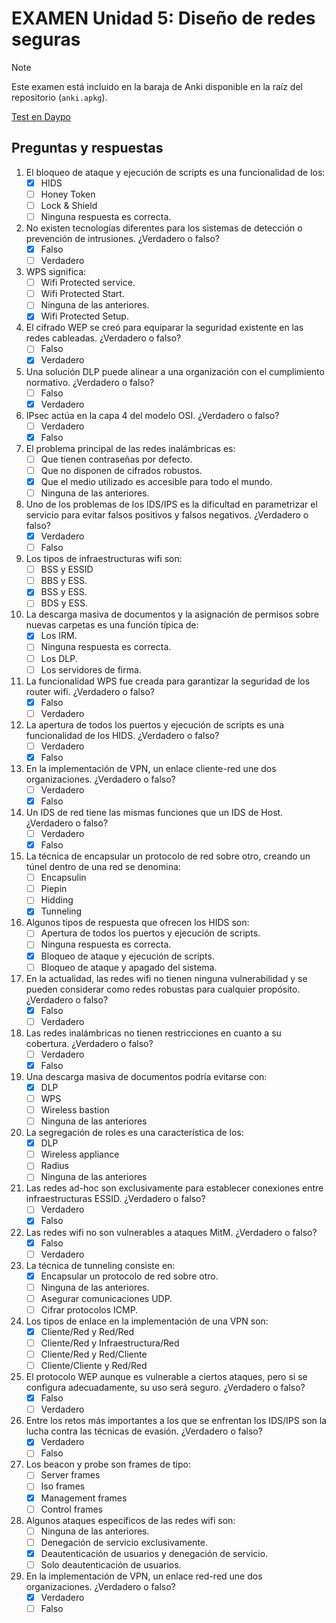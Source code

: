 # EXAMEN Unidad 5: Diseño de redes seguras

>[!NOTE]
>Este examen está incluido en la baraja de Anki disponible en la raíz del repositorio (`anki.apkg`).

[Test en Daypo](https://www.daypo.com/br-5.html)

## Preguntas y respuestas

1. El bloqueo de ataque y ejecución de scripts es una funcionalidad de los:
	- [x] HIDS
	- [ ] Honey Token
	- [ ] Lock & Shield
	- [ ] Ninguna respuesta es correcta.

2. No existen tecnologías diferentes para los sistemas de detección o prevención de intrusiones. ¿Verdadero o falso?
	- [x] Falso
	- [ ] Verdadero

3. WPS significa:
	- [ ] Wifi Protected service.
	- [ ] Wifi Protected Start.
	- [ ] Ninguna de las anteriores.
	- [x] Wifi Protected Setup.

4. El cifrado WEP se creó para equiparar la seguridad existente en las redes cableadas. ¿Verdadero o falso?
	- [ ] Falso
	- [x] Verdadero

5. Una solución DLP puede alinear a una organización con el cumplimiento normativo. ¿Verdadero o falso?
	- [ ] Falso
	- [x] Verdadero

6. IPsec actúa en la capa 4 del modelo OSI. ¿Verdadero o falso?
	- [ ] Verdadero
	- [x] Falso

7. El problema principal de las redes inalámbricas es:
	- [ ] Que tienen contraseñas por defecto.
	- [ ] Que no disponen de cifrados robustos.
	- [x] Que el medio utilizado es accesible para todo el mundo.
	- [ ] Ninguna de las anteriores.

8. Uno de los problemas de los IDS/IPS es la dificultad en parametrizar el servicio para evitar falsos positivos y falsos negativos. ¿Verdadero o falso?
	- [x] Verdadero
	- [ ] Falso

9. Los tipos de infraestructuras wifi son:
	- [ ] BSS y ESSID
	- [ ] BBS y ESS.
	- [x] BSS y ESS.
	- [ ] BDS y ESS.

10. La descarga masiva de documentos y la asignación de permisos sobre nuevas carpetas es una función típica de:
	- [x] Los IRM.
	- [ ] Ninguna respuesta es correcta.
	- [ ] Los DLP.
	- [ ] Los servidores de firma.

11. La funcionalidad WPS fue creada para garantizar la seguridad de los router wifi. ¿Verdadero o falso?
	- [x] Falso
	- [ ] Verdadero

12. La apertura de todos los puertos y ejecución de scripts es una funcionalidad de los HIDS. ¿Verdadero o falso?
	- [ ] Verdadero
	- [x] Falso

13. En la implementación de VPN, un enlace cliente-red une dos organizaciones. ¿Verdadero o falso?
	- [ ] Verdadero
	- [x] Falso

14. Un IDS de red tiene las mismas funciones que un IDS de Host. ¿Verdadero o falso?
	- [ ] Verdadero
	- [x] Falso

15. La técnica de encapsular un protocolo de red sobre otro, creando un túnel dentro de una red se denomina:
	- [ ] Encapsulin
	- [ ] Piepin
	- [ ] Hidding
	- [x] Tunneling

16. Algunos tipos de respuesta que ofrecen los HIDS son:
	- [ ] Apertura de todos los puertos y ejecución de scripts.
	- [ ] Ninguna respuesta es correcta.
	- [x] Bloqueo de ataque y ejecución de scripts.
	- [ ] Bloqueo de ataque y apagado del sistema.

17. En la actualidad, las redes wifi no tienen ninguna vulnerabilidad y se pueden considerar como redes robustas para cualquier propósito. ¿Verdadero o falso?
	- [x] Falso
	- [ ] Verdadero

18. Las redes inalámbricas no tienen restricciones en cuanto a su cobertura. ¿Verdadero o falso?
	- [ ] Verdadero
	- [x] Falso

19. Una descarga masiva de documentos podría evitarse con:
	- [x] DLP
	- [ ] WPS
	- [ ] Wireless bastion
	- [ ] Ninguna de las anteriores

20. La segregación de roles es una característica de los:
	- [x] DLP
	- [ ] Wireless appliance
	- [ ] Radius
	- [ ] Ninguna de las anteriores

21. Las redes ad-hoc son exclusivamente para establecer conexiones entre infraestructuras ESSID. ¿Verdadero o falso?
	- [ ] Verdadero
	- [x] Falso

22. Las redes wifi no son vulnerables a ataques MitM. ¿Verdadero o falso?
	- [x] Falso
	- [ ] Verdadero

23. La técnica de tunneling consiste en:
	- [x] Encapsular un protocolo de red sobre otro.
	- [ ] Ninguna de las anteriores.
	- [ ] Asegurar comunicaciones UDP.
	- [ ] Cifrar protocolos ICMP.

24. Los tipos de enlace en la implementación de una VPN son:
	- [x] Cliente/Red y Red/Red
	- [ ] Cliente/Red y Infraestructura/Red
	- [ ] Cliente/Red y Red/Cliente
	- [ ] Cliente/Cliente y Red/Red

25. El protocolo WEP aunque es vulnerable a ciertos ataques, pero si se configura adecuadamente, su uso será seguro. ¿Verdadero o falso?
	- [x] Falso
	- [ ] Verdadero

26. Entre los retos más importantes a los que se enfrentan los IDS/IPS son la lucha contra las técnicas de evasión. ¿Verdadero o falso?
	- [x] Verdadero
	- [ ] Falso

27. Los beacon y probe son frames de tipo:
	- [ ] Server frames
	- [ ] Iso frames
	- [x] Management frames
	- [ ] Control frames

28. Algunos ataques específicos de las redes wifi son:
	- [ ] Ninguna de las anteriores.
	- [ ] Denegación de servicio exclusivamente.
	- [x] Deautenticación de usuarios y denegación de servicio.
	- [ ] Solo deautenticación de usuarios.

29. En la implementación de VPN, un enlace red-red une dos organizaciones. ¿Verdadero o falso?
	- [x] Verdadero
	- [ ] Falso
